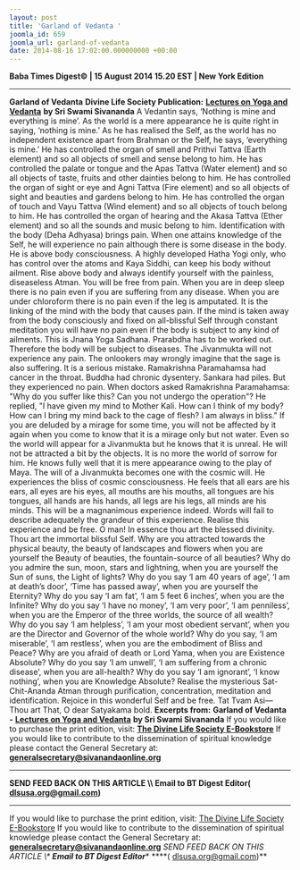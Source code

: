 ```yaml
---
layout: post
title: 'Garland of Vedanta '
joomla_id: 659
joomla_url: garland-of-vedanta
date: 2014-08-16 17:02:00.000000000 +00:00
---
```

**Baba Times Digest© | 15 August 2014 15.20 EST | New York Edition**
* * *  
 **Garland of Vedanta**
**Divine Life Society Publication:** [**Lectures on Yoga and Vedanta**](http://www.dlshq.org/discourse/jul2005.htm) **by Sri Swami Sivananda**
A Vedantin says, ‘Nothing is mine and everything is mine’. As the world is a mere appearance he is quite right in saying, ‘nothing is mine.’ As he has realised the Self, as the world has no independent existence apart from Brahman or the Self, he says, ‘everything is mine.’ He has controlled the organ of smell and Prithvi Tattva (Earth element) and so all objects of smell and sense belong to him. He has controlled the palate or tongue and the Apas Tattva (Water element) and so all objects of taste, fruits and other dainties belong to him. He has controlled the organ of sight or eye and Agni Tattva (Fire element) and so all objects of sight and beauties and gardens belong to him. He has controlled the organ of touch and Vayu Tattva (Wind element) and so all objects of touch belong to him. He has controlled the organ of hearing and the Akasa Tattva (Ether element) and so all the sounds and music belong to him.
Identification with the body (Deha Adhyasa) brings pain. When one attains knowledge of the Self, he will experience no pain although there is some disease in the body. He is above body consciousness. A highly developed Hatha Yogi only, who has control over the atoms and Kaya Siddhi, can keep his body without ailment. Rise above body and always identify yourself with the painless, diseaseless Atman. You will be free from pain. When you are in deep sleep there is no pain even if you are suffering from any disease. When you are under chloroform there is no pain even if the leg is amputated. It is the linking of the mind with the body that causes pain. If the mind is taken away from the body consciously and fixed on all-blissful Self through constant meditation you will have no pain even if the body is subject to any kind of ailments. This is Jnana Yoga Sadhana. Prarabdha has to be worked out. Therefore the body will be subject to diseases. The Jivanmukta will not experience any pain. The onlookers may wrongly imagine that the sage is also suffering. It is a serious mistake. Ramakrishna Paramahamsa had cancer in the throat. Buddha had chronic dysentery. Sankara had piles. But they experienced no pain. When doctors asked Ramakrishna Paramahamsa: "Why do you suffer like this? Can you not undergo the operation"? He replied, "I have given my mind to Mother Kali. How can I think of my body? How can I bring my mind back to the cage of flesh? I am always in bliss."
If you are deluded by a mirage for some time, you will not be affected by it again when you come to know that it is a mirage only but not water. Even so the world will appear for a Jivanmukta but he knows that it is unreal. He will not be attracted a bit by the objects. It is no more the world of sorrow for him. He knows fully well that it is mere appearance owing to the play of Maya.
The will of a Jivanmukta becomes one with the cosmic will. He experiences the bliss of cosmic consciousness. He feels that all ears are his ears, all eyes are his eyes, all mouths are his mouths, all tongues are his tongues, all hands are his hands, all legs are his legs, all minds are his minds. This will be a magnanimous experience indeed. Words will fail to describe adequately the grandeur of this experience. Realise this experience and be free.
O man! In essence thou art the blessed divinity. Thou art the immortal blissful Self. Why are you attracted towards the physical beauty, the beauty of landscapes and flowers when you are yourself the Beauty of beauties, the fountain-source of all beauties? Why do you admire the sun, moon, stars and lightning, when you are yourself the Sun of suns, the Light of lights? Why do you say ‘I am 40 years of age’, ‘I am at death’s door’, ‘Time has passed away’, when you are yourself the Eternity? Why do you say ‘I am fat’, ‘I am 5 feet 6 inches’, when you are the Infinite? Why do you say ‘I have no money’, ‘I am very poor’, ‘I am penniless’, when you are the Emperor of the three worlds, the source of all wealth? Why do you say ‘I am helpless’, ‘I am your most obedient servant’, when you are the Director and Governor of the whole world? Why do you say, ‘I am miserable’, ‘I am restless’, when you are the embodiment of Bliss and Peace? Why are you afraid of death or Lord Yama, when you are Existence Absolute? Why do you say ‘I am unwell’, ‘I am suffering from a chronic disease’, when you are all-health? Why do you say ‘I am ignorant’, ‘I know nothing’, when you are Knowledge Absolute? Realise the mysterious Sat-Chit-Ananda Atman through purification, concentration, meditation and identification. Rejoice in this wonderful Self and be free. Tat Tvam Asi—Thou art That, O dear Satyakama bold.
**Excerpts from:**
**Garland of Vedanta -** [**Lectures on Yoga and Vedanta**](http://www.dlshq.org/discourse/jul2005.htm) **by Sri Swami Sivananda**
If you would like to purchase the print edition, visit: **[The Divine Life Society E-Bookstore](http://www.dlshq.org/download/download.htm)**
If you would like to contribute to the dissemination of spiritual knowledge please contact the General Secretary at: [](mailto:%20%3Cscript%20type=%27text/javascript%27%3E%20%3C%21--%20var%20prefix%20=%20%27ma%27%20+%20%27il%27%20+%20%27to%27;%20var%20path%20=%20%27hr%27%20+%20%27ef%27%20+%20%27=%27;%20var%20addy57016%20=%20%27generalsecretary%27%20+%20%27@%27;%20addy57016%20=%20addy57016%20+%20%27sivanandaonline%27%20+%20%27.%27%20+%20%27org%27;%20document.write%28%27%3Ca%20%27%20+%20path%20+%20%27%5C%27%27%20+%20prefix%20+%20%27:%27%20+%20addy57016%20+%20%27%5C%27%3E%27%29;%20document.write%28addy57016%29;%20document.write%28%27%3C%5C/a%3E%27%29;%20//--%3E%5Cn%20%3C/script%3E%3Cscript%20type=%27text/javascript%27%3E%20%3C%21--%20document.write%28%27%3Cspan%20style=%5C%27display:%20none;%5C%27%3E%27%29;%20//--%3E%20%3C/script%3EThis%20email%20address%20is%20being%20protected%20from%20spambots.%20You%20need%20JavaScript%20enabled%20to%20view%20it.%20%3Cscript%20type=%27text/javascript%27%3E%20%3C%21--%20document.write%28%27%3C/%27%29;%20document.write%28%27span%3E%27%29;%20//--%3E%20%3C/script%3E?subject=Contribution%20to%20Dissemination%20of%20Spiritual%20Knowledge) **generalsecretary@sivanandaonline.org**
****
**SEND FEED BACK ON THIS ARTICLE \\\ Email to BT Digest Editor[](mailto:%20%3Cscript%20type=%27text/javascript%27%3E%20%3C%21--%20var%20prefix%20=%20%27ma%27%20+%20%27il%27%20+%20%27to%27;%20var%20path%20=%20%27hr%27%20+%20%27ef%27%20+%20%27=%27;%20var%20addy72654%20=%20%27dlsusa.org%27%20+%20%27@%27;%20addy72654%20=%20addy72654%20+%20%27gmail%27%20+%20%27.%27%20+%20%27com%27;%20document.write%28%27%3Ca%20%27%20+%20path%20+%20%27%5C%27%27%20+%20prefix%20+%20%27:%27%20+%20addy72654%20+%20%27%5C%27%3E%27%29;%20document.write%28addy72654%29;%20document.write%28%27%3C%5C/a%3E%27%29;%20//--%3E%5Cn%20%3C/script%3E%3Cscript%20type=%27text/javascript%27%3E%20%3C%21--%20document.write%28%27%3Cspan%20style=%5C%27display:%20none;%5C%27%3E%27%29;%20//--%3E%20%3C/script%3EThis%20email%20address%20is%20being%20protected%20from%20spambots.%20You%20need%20JavaScript%20enabled%20to%20view%20it.%20%3Cscript%20type=%27text/javascript%27%3E%20%3C%21--%20document.write%28%27%3C/%27%29;%20document.write%28%27span%3E%27%29;%20//--%3E%20%3C/script%3E?subject=DLS%20Posts)( [dlsusa.org@gmail.com](mailto:dlsusa.org@gmail.com))**
* * *
  
If you would like to purchase the print edition, visit: [The Divine Life Society E-Bookstore](http://www.dlshq.org/download/download.htm)
If you would like to contribute to the dissemination of spiritual knowledge please contact the General Secretary at: **[generalsecretary@sivanandaonline.org](mailto:generalsecretary@sivanandaonline.org)**
**SEND FEED BACK ON THIS ARTICLE \\\**  **Email to BT Digest Editor**** [](mailto:%20%3Cscript%20type=%27text/javascript%27%3E%20%3C%21--%20var%20prefix%20=%20%27ma%27%20+%20%27il%27%20+%20%27to%27;%20var%20path%20=%20%27hr%27%20+%20%27ef%27%20+%20%27=%27;%20var%20addy72654%20=%20%27dlsusa.org%27%20+%20%27@%27;%20addy72654%20=%20addy72654%20+%20%27gmail%27%20+%20%27.%27%20+%20%27com%27;%20document.write%28%27%3Ca%20%27%20+%20path%20+%20%27%5C%27%27%20+%20prefix%20+%20%27:%27%20+%20addy72654%20+%20%27%5C%27%3E%27%29;%20document.write%28addy72654%29;%20document.write%28%27%3C%5C/a%3E%27%29;%20//--%3E%5Cn%20%3C/script%3E%3Cscript%20type=%27text/javascript%27%3E%20%3C%21--%20document.write%28%27%3Cspan%20style=%5C%27display:%20none;%5C%27%3E%27%29;%20//--%3E%20%3C/script%3EThis%20email%20address%20is%20being%20protected%20from%20spambots.%20You%20need%20JavaScript%20enabled%20to%20view%20it.%20%3Cscript%20type=%27text/javascript%27%3E%20%3C%21--%20document.write%28%27%3C/%27%29;%20document.write%28%27span%3E%27%29;%20//--%3E%20%3C/script%3E?subject=DLS%20Posts)****( [dlsusa.org@gmail.com](mailto:dlsusa.org@gmail.com))**  
